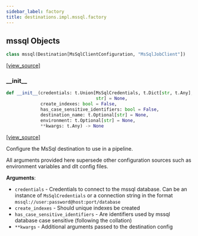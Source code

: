 ```yaml
---
sidebar_label: factory
title: destinations.impl.mssql.factory
---
```


## mssql Objects

```python
class mssql(Destination[MsSqlClientConfiguration, "MsSqlJobClient"])
```

[[view_source]](https://github.com/dlt-hub/dlt/blob/e9c9ecfa8a644fdb516dd74aabca3bf75bafb154/dlt/destinations/impl/mssql/factory.py#L14)

### \_\_init\_\_

```python
def __init__(credentials: t.Union[MsSqlCredentials, t.Dict[str, t.Any],
                                  str] = None,
             create_indexes: bool = False,
             has_case_sensitive_identifiers: bool = False,
             destination_name: t.Optional[str] = None,
             environment: t.Optional[str] = None,
             **kwargs: t.Any) -> None
```

[[view_source]](https://github.com/dlt-hub/dlt/blob/e9c9ecfa8a644fdb516dd74aabca3bf75bafb154/dlt/destinations/impl/mssql/factory.py#L53)

Configure the MsSql destination to use in a pipeline.

All arguments provided here supersede other configuration sources such as environment variables and dlt config files.

**Arguments**:

- `credentials` - Credentials to connect to the mssql database. Can be an instance of `MsSqlCredentials` or
  a connection string in the format `mssql://user:password@host:port/database`
- `create_indexes` - Should unique indexes be created
- `has_case_sensitive_identifiers` - Are identifiers used by mssql database case sensitive (following the collation)
- `**kwargs` - Additional arguments passed to the destination config


